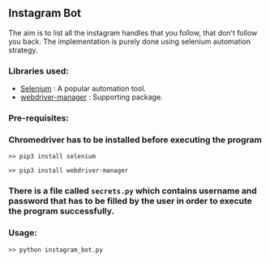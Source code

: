 ## Instagram Bot
The aim is to list all the instagram handles that you follow, that don't follow you back. The implementation is purely done using selenium automation strategy. 

### Libraries used:
* [Selenium](https://selenium-python.readthedocs.io/index.html) : A popular automation tool.
* [webdriver-manager](https://pypi.org/project/webdriver-manager/) : Supporting package.

### Pre-requisites:
### **Chromedriver has to be installed before executing the program**

`>> pip3 install selenium`

`>> pip3 install webdriver-manager`

### **There is a file called `secrets.py` which contains username and password that has to be filled by the user in order to execute the program successfully.**

### Usage:
`>> python instagram_bot.py`






